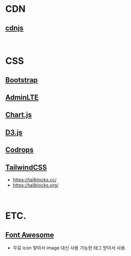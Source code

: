# CDN
## [cdnjs](https://cdnjs.com/)

<br>

# CSS
## [Bootstrap](https://getbootstrap.kr)
## [AdminLTE](https://adminlte.io)
## [Chart.js](https://www.chartjs.org)
## [D3.js](https://d3js.org)
## [Codrops](https://tympanus.net/codrops/css_reference)
## [TailwindCSS](https://tailwindcss.com/)
- https://tailblocks.cc/
- https://tailblocks.org/

<br>

# ETC.
## [Font Awesome](https://fontawesome.com/)
- 무료 icon 찾아서 image 대신 사용 가능한 태그 받아서 사용.